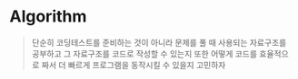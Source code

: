 # Algorithm
> 단순히 코딩테스트를 준비하는 것이 아니라
> 문제를 풀 때 사용되는 자료구조를 공부하고
> 그 자료구조를 코드로 작성할 수 있는지
> 또한 어떻게 코드를 효율적으로 짜서 더 빠르게 프로그램을 동작시킬 수 있을지 고민하자 
